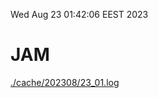 Wed Aug 23 01:42:06 EEST 2023
# JAM
<a href='./cache/202308/23_01.log'>./cache/202308/23_01.log</a>
